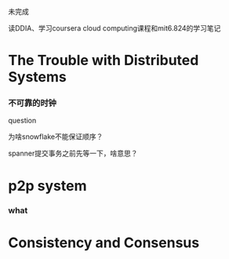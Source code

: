 未完成

读DDIA、学习coursera cloud computing课程和mit6.824的学习笔记

# The Trouble with Distributed Systems


### 不可靠的时钟
question

为啥snowflake不能保证顺序？

spanner提交事务之前先等一下，啥意思？

# p2p system
### what



# Consistency and Consensus

